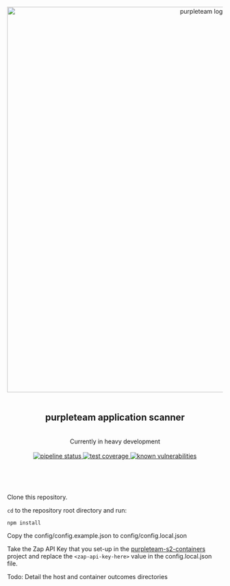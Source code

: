 <div align="center">
  <br/>
  <a href="https://purpleteam-labs.com" title="purpleteam">
    <img width=900px src="https://gitlab.com/purpleteam-labs/purpleteam/raw/master/assets/images/purpleteam-banner.png" alt="purpleteam logo">
  </a>
  <br/>
<br/>
<h2>purpleteam application scanner</h2><br/>
  Currently in heavy development
<br/><br/>

<a href="https://gitlab.com/purpleteam-labs/purpleteam-app-scanner/commits/master" title="pipeline status">
   <img src="https://gitlab.com/purpleteam-labs/purpleteam-app-scanner/badges/master/pipeline.svg" alt="pipeline status">
</a>

<a href="https://gitlab.com/purpleteam-labs/purpleteam-app-scanner/commits/master" title="test coverage">
   <img src="https://gitlab.com/purpleteam-labs/purpleteam-app-scanner/badges/master/coverage.svg" alt="test coverage">
</a>

<a href="https://snyk.io/test/github/purpleteam-labs/purpleteam-app-scanner?targetFile=package.json" title="known vulnerabilities">
  <img src="https://snyk.io/test/github/purpleteam-labs/purpleteam-app-scanner/badge.svg?targetFile=package.json" alt="known vulnerabilities"/>
</a>

<br/><br/><br/>
</div>


Clone this repository.

`cd` to the repository root directory and run:  
```shell
npm install
```

Copy the config/config.example.json to config/config.local.json  

Take the Zap API Key that you set-up in the [purpleteam-s2-containers](https://gitlab.com/purpleteam-labs/purpleteam-s2-containers) project and replace the `<zap-api-key-here>` value in the config.local.json file.


Todo: Detail the host and container outcomes directories
